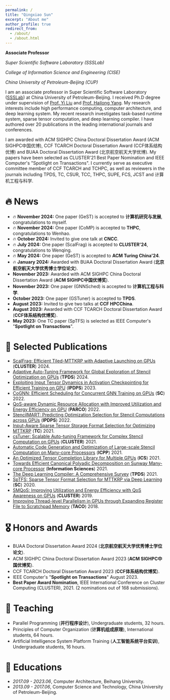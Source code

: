 ```yaml
---
permalink: /
title: "Qingxiao Sun"
excerpt: "About me"
author_profile: true
redirect_from: 
  - /about/
  - /about.html
---
```


<span class='anchor' id='about-me'></span>

**Associate Professor**

*Super Scientific Software Laboratory (SSSLab)*

*College of Information Science and Engineering (CISE)*  

*China University of Petroleum-Beijing (CUP)*  

I am an associate professor in Super Scientific Software Laboratory ([SSSLab](https://www.ssslab.cn/)) at China University of Petroleum-Beijing. I received Ph.D degree under supervision of [Prof. Yi Liu](https://scse.buaa.edu.cn/info/1078/2656.htm) and [Prof. Hailong Yang](https://thomas-yang.github.io/). My research interests include high performance computing, computer architecture, and deep learning system. My recent research investigates task-based runtime system, sparse tensor computation, and deep learning compiler. I have authored over 20 publications in the leading international journals and conferences. 

I am awarded with ACM SIGHPC China Doctoral Dissertation Award (ACM SIGHPC中国优博), CCF TCARCH Doctoral Dissertation Award (CCF体系结构优博) and BUAA Doctoral Dissertation Award (北京航空航天大学优博). My papers have been selected as CLUSTER'21 Best Paper Nomination and IEEE Computer's "Spotlight on Transactions". I currently serve as executive committee member of CCF TCARCH and TCHPC, as well as reviewers in the journals including TPDS, TC, CSUR, TCC, THPC, SUPE, FCS, JCST and 计算机工程与科学.

# 🔥 News
- 🔥 **November 2024:** One paper (GeST) is accepted to **计算机研究与发展**, congratulations to myself.
- 🔥 **November 2024:** One paper (CoMP) is accepted to **THPC**, congratulations to Wenhao.
- 🔥 **October 2024:** Invited to give one talk at **CNCC**.
- 🔥 **July 2024:** One paper (ScalFrag) is accepted to **CLUSTER'24**, congratulations to Wenqing.
- 🔥 **May 2024:** One paper (GeST) is accepted to **ACM Turing China'24**. 
- 🔥 **January 2024:** Awarded with BUAA Doctoral Dissertation Award (**北京航空航天大学优秀博士学位论文**). 
- **November 2023:** Awarded with ACM SIGHPC China Doctoral Dissertation Award (**ACM SIGHPC中国优博奖**).
- **November 2023:** One paper (GNNSched) is accepted to **计算机工程与科学**.
- **October 2023:** One paper (GSTuner) is accepted to **TPDS**.
- **August 2023:** Invited to give two talks at **CCF HPCChina**.
- **August 2023:** Awarded with CCF TCARCH Doctoral Dissertation Award (**CCF体系结构优博奖**).
- **May 2023:**  One TC paper (SpTFS) is selected as IEEE Computer's "**Spotlight on Transactions**".

# 📝 Selected Publications
- [ScalFrag: Efficient Tiled-MTTKRP with Adaptive Launching on GPUs](https://ieeexplore.ieee.org/document/10740878) (**CLUSTER**) 2024.
- [Adaptive Auto-Tuning Framework for Global Exploration of Stencil Optimization on GPUs](https://ieeexplore.ieee.org/abstract/document/10287597) (**TPDS**) 2024.
- [Exploiting Input Tensor Dynamics in Activation Checkpointing for Efficient Training on GPU](https://ieeexplore.ieee.org/abstract/document/10177427) (**IPDPS**) 2023.
- [CoGNN: Efficient Scheduling for Concurrent GNN Training on GPUs](https://ieeexplore.ieee.org/abstract/document/10046055) (**SC**) 2022.
- [QoS-aware Dynamic Resource Allocation with Improved Utilization and Energy Efficiency on GPU](https://www.sciencedirect.com/science/article/abs/pii/S0167819122000503) (**PARCO**) 2022.
- [StencilMART: Predicting Optimization Selection for Stencil Computations across GPUs](https://ieeexplore.ieee.org/abstract/document/9820650) (**IPDPS**) 2022.
- [Input-Aware Sparse Tensor Storage Format Selection for Optimizing MTTKRP](https://ieeexplore.ieee.org/abstract/document/9540277) (**TC**) 2021.
- [csTuner: Scalable Auto-tuning Framework for Complex Stencil Computation on GPUs](https://ieeexplore.ieee.org/abstract/document/9556044) (**CLUSTER**) 2021.
- [Automatic Code Generation and Optimization of Large-scale Stencil Computation on Many-core Processors](https://dl.acm.org/doi/abs/10.1145/3472456.3473517) (**ICPP**) 2021.
- [An Optimized Tensor Completion Library for Multiple GPUs](https://dl.acm.org/doi/abs/10.1145/3447818.3460692) (**ICS**) 2021.
- [Towards Efficient Canonical Polyadic Decomposition on Sunway Many-core Processor](https://www.sciencedirect.com/science/article/abs/pii/S0020025520310999) (**Information Sciences**) 2021.
- [The Deep Learning Compiler: A Comprehensive Survey](https://ieeexplore.ieee.org/abstract/document/9222299) (**TPDS**) 2021.
- [SpTFS: Sparse Tensor Format Selection for MTTKRP via Deep Learning](https://ieeexplore.ieee.org/document/9355324) (**SC**) 2020.
- [SMQoS: Improving Utilization and Energy Efficiency with QoS Awareness on GPUs](https://ieeexplore.ieee.org/abstract/document/8891047) (**CLUSTER**) 2019.
- [Improving Thread-level Parallelism in GPUs through Expanding Register File to Scratchpad Memory](https://dl.acm.org/doi/abs/10.1145/3280849) (**TACO**) 2018.

# 🎖 Honors and Awards
- BUAA Doctoral Dissertation Award 2024 (**北京航空航天大学优秀博士学位论文**).
- ACM SIGHPC China Doctoral Dissertation Award 2023 (**ACM SIGHPC中国优博奖**).
- CCF TCARCH Doctoral Dissertation Award 2023 (**CCF体系结构优博奖**).
- IEEE Computer's "**Spotlight on Transactions**" August 2023.
- **Best Paper Award Nomination**, IEEE International Conference on Cluster Computing (CLUSTER), 2021. (2 nominations out of 168 submissions).

# 💬 Teaching
- Parallel Programming (**并行程序设计**), Undergraduate students, 32 hours.
- Principles of Computer Organization (**计算机组成原理**), International students, 64 hours.
- Artificial Intelligence System Platform Training (**人工智能系统平台实训**), Undergraduate students, 16 hours.

# 📖 Educations
- *2017.09 - 2023.06*, Computer Architecture, Beihang University.
- *2013.09 - 2017.06*, Computer Science and Technology, China University of Petroleum-Beijing.